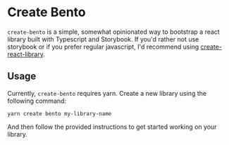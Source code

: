 # Create Bento

`create-bento` is a simple, somewhat opinionated way to bootstrap a react library built with Typescript and Storybook. If you'd rather not use storybook or if you prefer regular javascript, I'd recommend using [create-react-library](https://www.npmjs.com/package/create-react-library).

## Usage

Currently, `create-bento` requires yarn. Create a new library using the following command:

```
yarn create bento my-library-name
```

And then follow the provided instructions to get started working on your library.
